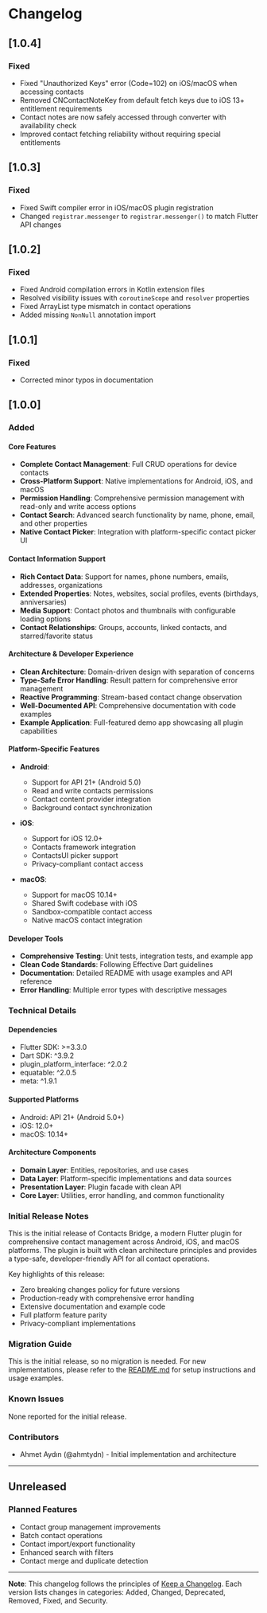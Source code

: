 # Changelog

## [1.0.4]
### Fixed
- Fixed "Unauthorized Keys" error (Code=102) on iOS/macOS when accessing contacts
- Removed CNContactNoteKey from default fetch keys due to iOS 13+ entitlement requirements
- Contact notes are now safely accessed through converter with availability check
- Improved contact fetching reliability without requiring special entitlements

## [1.0.3]
### Fixed
- Fixed Swift compiler error in iOS/macOS plugin registration
- Changed `registrar.messenger` to `registrar.messenger()` to match Flutter API changes

## [1.0.2]
### Fixed
- Fixed Android compilation errors in Kotlin extension files
- Resolved visibility issues with `coroutineScope` and `resolver` properties
- Fixed ArrayList type mismatch in contact operations
- Added missing `NonNull` annotation import

## [1.0.1]
### Fixed
- Corrected minor typos in documentation

## [1.0.0]

### Added

#### Core Features
- **Complete Contact Management**: Full CRUD operations for device contacts
- **Cross-Platform Support**: Native implementations for Android, iOS, and macOS
- **Permission Handling**: Comprehensive permission management with read-only and write access options
- **Contact Search**: Advanced search functionality by name, phone, email, and other properties
- **Native Contact Picker**: Integration with platform-specific contact picker UI

#### Contact Information Support
- **Rich Contact Data**: Support for names, phone numbers, emails, addresses, organizations
- **Extended Properties**: Notes, websites, social profiles, events (birthdays, anniversaries)
- **Media Support**: Contact photos and thumbnails with configurable loading options
- **Contact Relationships**: Groups, accounts, linked contacts, and starred/favorite status

#### Architecture & Developer Experience
- **Clean Architecture**: Domain-driven design with separation of concerns
- **Type-Safe Error Handling**: Result pattern for comprehensive error management
- **Reactive Programming**: Stream-based contact change observation
- **Well-Documented API**: Comprehensive documentation with code examples
- **Example Application**: Full-featured demo app showcasing all plugin capabilities

#### Platform-Specific Features
- **Android**: 
  - Support for API 21+ (Android 5.0)
  - Read and write contacts permissions
  - Contact content provider integration
  - Background contact synchronization

- **iOS**: 
  - Support for iOS 12.0+
  - Contacts framework integration
  - ContactsUI picker support
  - Privacy-compliant contact access

- **macOS**: 
  - Support for macOS 10.14+
  - Shared Swift codebase with iOS
  - Sandbox-compatible contact access
  - Native macOS contact integration

#### Developer Tools
- **Comprehensive Testing**: Unit tests, integration tests, and example app
- **Clean Code Standards**: Following Effective Dart guidelines
- **Documentation**: Detailed README with usage examples and API reference
- **Error Handling**: Multiple error types with descriptive messages

### Technical Details

#### Dependencies
- Flutter SDK: >=3.3.0
- Dart SDK: ^3.9.2
- plugin_platform_interface: ^2.0.2
- equatable: ^2.0.5
- meta: ^1.9.1

#### Supported Platforms
- Android: API 21+ (Android 5.0+)
- iOS: 12.0+
- macOS: 10.14+

#### Architecture Components
- **Domain Layer**: Entities, repositories, and use cases
- **Data Layer**: Platform-specific implementations and data sources
- **Presentation Layer**: Plugin facade with clean API
- **Core Layer**: Utilities, error handling, and common functionality

### Initial Release Notes

This is the initial release of Contacts Bridge, a modern Flutter plugin for comprehensive contact management across Android, iOS, and macOS platforms. The plugin is built with clean architecture principles and provides a type-safe, developer-friendly API for all contact operations.

Key highlights of this release:
- Zero breaking changes policy for future versions
- Production-ready with comprehensive error handling
- Extensive documentation and example code
- Full platform feature parity
- Privacy-compliant implementations

### Migration Guide

This is the initial release, so no migration is needed. For new implementations, please refer to the [README.md](README.md) for setup instructions and usage examples.

### Known Issues

None reported for the initial release.

### Contributors

- Ahmet Aydın (@ahmtydn) - Initial implementation and architecture

---

## Unreleased

### Planned Features
- Contact group management improvements
- Batch contact operations
- Contact import/export functionality
- Enhanced search with filters
- Contact merge and duplicate detection

---

**Note**: This changelog follows the principles of [Keep a Changelog](https://keepachangelog.com/). Each version lists changes in categories: Added, Changed, Deprecated, Removed, Fixed, and Security.
